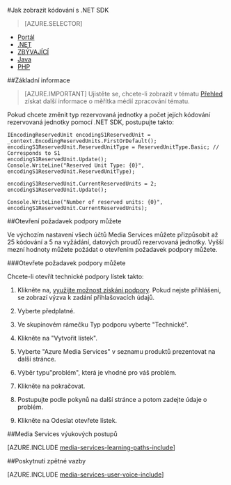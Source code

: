 <properties 
    pageTitle="Jak přidat kódování jednotky" 
    description="Zjistěte, jak přidat kódování jednotek s .NET"  
    services="media-services" 
    documentationCenter="" 
    authors="juliako" 
    manager="erikre" 
    editor=""/>

<tags 
    ms.service="media-services" 
    ms.workload="media" 
    ms.tgt_pltfrm="na" 
    ms.devlang="na" 
    ms.topic="article" 
    ms.date="09/01/2016"
    ms.author="juliako;milangada;gtrifonov"/>


#<a name="how-to-scale-encoding-with-net-sdk"></a>Jak zobrazit kódování s .NET SDK

> [AZURE.SELECTOR]
- [Portál](media-services-portal-scale-media-processing.md )
- [.NET](media-services-dotnet-encoding-units.md)
- [ZBÝVAJÍCÍ](https://msdn.microsoft.com/library/azure/dn859236.aspx)
- [Java](https://github.com/southworkscom/azure-sdk-for-media-services-java-samples)
- [PHP](https://github.com/Azure/azure-sdk-for-php/tree/master/examples/MediaServices)

##<a name="overview"></a>Základní informace

>[AZURE.IMPORTANT] Ujistěte se, chcete-li zobrazit v tématu [Přehled](media-services-scale-media-processing-overview.md) získat další informace o měřítka médií zpracování tématu.
 
Pokud chcete změnit typ rezervovaná jednotky a počet jejích kódování rezervovaná jednotky pomocí .NET SDK, postupujte takto:

    IEncodingReservedUnit encodingS1ReservedUnit = _context.EncodingReservedUnits.FirstOrDefault();
    encodingS1ReservedUnit.ReservedUnitType = ReservedUnitType.Basic; // Corresponds to S1
    encodingS1ReservedUnit.Update();
    Console.WriteLine("Reserved Unit Type: {0}", encodingS1ReservedUnit.ReservedUnitType);
    
    encodingS1ReservedUnit.CurrentReservedUnits = 2;
    encodingS1ReservedUnit.Update();
    
    Console.WriteLine("Number of reserved units: {0}", encodingS1ReservedUnit.CurrentReservedUnits);

##<a name="opening-a-support-ticket"></a>Otevření požadavek podpory můžete

Ve výchozím nastavení všech účtů Media Services můžete přizpůsobit až 25 kódování a 5 na vyžádání, datových proudů rezervovaná jednotky. Vyšší mezní hodnoty můžete požádat o otevřením požadavek podpory můžete.

###<a name="open-a-support-ticket"></a>Otevřete požadavek podpory můžete

Chcete-li otevřít technické podpory lístek takto:

1. Klikněte na, [využijte možnost získání podpory](https://manage.windowsazure.com/?getsupport=true). Pokud nejste přihlášeni, se zobrazí výzva k zadání přihlašovacích údajů.

1. Vyberte předplatné.

1. Ve skupinovém rámečku Typ podporu vyberte "Technické".

1. Klikněte na "Vytvořit lístek".

1. Vyberte "Azure Media Services" v seznamu produktů prezentovat na další stránce.

1. Výběr typu"problém", která je vhodné pro váš problém.

1. Klikněte na pokračovat.

1. Postupujte podle pokynů na další stránce a potom zadejte údaje o problém.

1. Klikněte na Odeslat otevřete lístek.



##<a name="media-services-learning-paths"></a>Media Services výukových postupů

[AZURE.INCLUDE [media-services-learning-paths-include](../../includes/media-services-learning-paths-include.md)]

##<a name="provide-feedback"></a>Poskytnutí zpětné vazby

[AZURE.INCLUDE [media-services-user-voice-include](../../includes/media-services-user-voice-include.md)]
